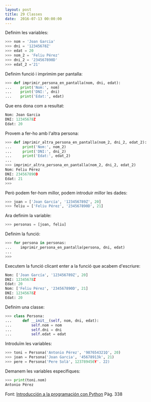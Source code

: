 ```yaml
---
layout: post
title: 29 Classes
date:  2016-07-13 00:00:00
---
```


Definim les variables:

```python
>>> nom = 'Joan Garcia'
>>> dni = '12345678Z'
>>> edat = 20
>>> nom_2 = 'Feliu Pérez'
>>> dni_2 = '234567890D'
>>> edat_2 ='21'
```

Definim funció i imprimim per pantalla:

```python
>>> def imprimir_persona_en_pantalla(nom, dni, edat):
...    print('Nom:', nom)
...    print('DNI:', dni)
...    print('Edat:', edat)
```

Que ens dona com a resultat:

```python
Nom: Joan Garcia
DNI: 12345678Z
Edat: 20
```

Provem a fer-ho amb l'altra persona:

```python
>>> def imprimir_altra_persona_en_pantalla(nom_2, dni_2, edat_2):
...     print('Nom:', nom_2)
...     print('DNI:', dni_2)
...     print('Edat:', edat_2)
... 
>>> imprimir_altra_persona_en_pantalla(nom_2, dni_2, edat_2)
Nom: Feliu Pérez
DNI: 234567890D
Edat: 21
>>> 
```

Però podem fer-hom millor, podem introduir millor les dades:

```python
>>> joan = ['Joan García', '123456789Z', 20]
>>> feliu = ['Feliu Pérez', '234567890D', 21]
```

Ara definim la variable:

```python
>>> personas = [joan, feliu]
```

Definim la funció:

```python
>>> for persona in personas:
...    imprimir_persona_en_pantalla(persona, dni, edat)
... 
>>> 
```

Executem la funció clicant enter a la funció que acabem d'escriure:

```python
Nom: ['Joan García', '123456789Z', 20]
DNI: 12345678Z
Edat: 20
Nom: ['Feliu Pérez', '234567890D', 21]
DNI: 12345678Z
Edat: 20
```
Definim una classe:

```python
>>> class Persona:
...     def __init__(self, nom, dni, edat):
...         self.nom = nom
...         self.dni = dni
...         self.edat = edat
```

Introduïm les variables:

```python
>>> toni = Persona('Antonio Pérez', '987654321Q', 20)
>>> joan = Persona('Joan Garcia', '45678913k', 21)
>>> pere = Persona('Pere Solà', 123789456Y'. 22)
```

Demanem les variables específiques:

```python
>>> print(toni.nom)
Antonio Pérez
```

Font: [Introducción a la programación con Python](http://repositori.uji.es/xmlui/bitstream/handle/10234/102653/s93.pdf?sequence=1) Pàg. 338
